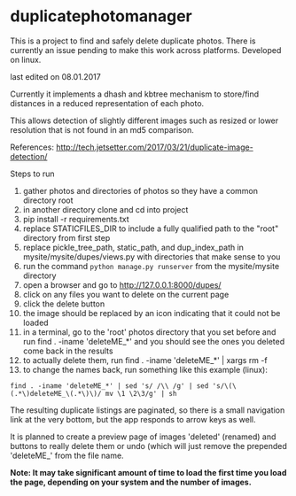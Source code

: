 # duplicatephotomanager
This is a project to find and safely delete duplicate photos.
There is currently an issue pending to make this work across platforms.
Developed on linux.

last edited on 08.01.2017


Currently it implements a dhash and kbtree mechanism to store/find distances in a reduced representation of each photo.

This allows detection of slightly different images such as resized or lower resolution that is not found in an md5 comparison.

References:
http://tech.jetsetter.com/2017/03/21/duplicate-image-detection/


Steps to run

1. gather photos and directories of photos so they have a common directory root
1. in another directory clone and cd into project
1. pip install -r requirements.txt
1. replace STATICFILES\_DIR to include a fully qualified path to the "root" directory from first step
1. replace pickle\_tree\_path, static\_path, and dup\_index\_path in mysite/mysite/dupes/views.py with directories that make sense to you
1. run the command `python manage.py runserver` from the mysite/mysite directory
1. open a browser and go to http://127.0.0.1:8000/dupes/
1. click on any files you want to delete on the current page
1. click the delete button
1. the image should be replaced by an icon indicating that it could not be loaded
1. in a terminal, go to the 'root' photos directory that you set before and run find . -iname 'deleteME\_\*' and you should see the ones you deleted come back in the results
1. to actually delete them, run find . -iname 'deleteME\_\*' | xargs rm -f
1. to change the names back, run something like this example (linux):

`find . -iname 'deleteME_*' | sed 's/ /\\ /g' | sed 's/\(\(.*\)deleteME_\(.*\)\)/ mv \1 \2\3/g' | sh`


The resulting duplicate listings are paginated, so there is a small navigation link at the very bottom, but the app responds to arrow keys as well.

It is planned to create a preview page of images 'deleted' (renamed) and buttons to really delete them or undo (which will just remove the prepended 'deleteME\_' from the file name.

**Note: It may take significant amount of time to load the first time you load the page, depending on your system and the number of images.**

